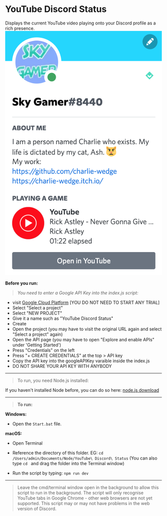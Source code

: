 # YouTube Discord Status

Displays the current YouTube video playing onto your Discord profile as a rich presence.
![Example](Example.png)


**Before you run:**
> *You need to enter a Google API Key into the index.js script:*

- visit [Google Cloud Platform](https://console.cloud.google.com/)
[YOU DO NOT NEED TO START ANY TRIAL]
- Select "Select a project"
- Select "NEW PROJECT"
- Give it a name such as "YouTube Discord Status"
- Create
- Open the project (you may have to visit the original URL again and select "Select a project" again)
- Open the API page (you may have to open "Explore and enable APIs" under 'Getting Started')
- Press "Credentials" on the left
- Press "+ CREATE CREDENTIALS" at the top > API key
- Copy the API key into the googleAPIKey varaible inside the index.js
- DO NOT SHARE YOUR API KEY WITH ANYBODY

---------------------

> To run, you need Node.js installed:

If you haven't installed Node before, you can do so here:
[node.js download](https://nodejs.org/en/download/)

---------------------

> **To run:**

**Windows:**
- Open the `Start.bat` file.

**macOS:**
- Open Terminal

- Reference the directory of this folder. EG:
`cd /Users/admin/Documents/Node/YouTube\ Discord\ Status`
(You can also type `cd `  and drag the folder into the Terminal window)

- Run the script by typing:
`npm run dev`

---------------------

> Leave the cmd/terminal window open in the background to allow this script to run in the background. The script will only recognise YouTube tabs in Google Chrome - other web browsers are not yet supported. This script may or may not have problems in the web version of Discord.


